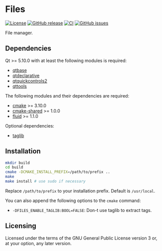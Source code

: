 Files
=====

[![License](https://img.shields.io/badge/license-GPLv3.0%2B-blue.svg)](https://www.gnu.org/licenses/gpl-3.0.html)
[![GitHub release](https://img.shields.io/github/release/lirios/files.svg)](https://github.com/lirios/files)
[![CI](https://github.com/lirios/files/workflows/CI/badge.svg?branch=develop)](https://github.com/lirios/files/actions?query=workflow%3ACI)
[![GitHub issues](https://img.shields.io/github/issues/lirios/files.svg)](https://github.com/lirios/files/issues)

File manager.

## Dependencies

Qt >= 5.10.0 with at least the following modules is required:

 * [qtbase](http://code.qt.io/cgit/qt/qtbase.git)
 * [qtdeclarative](http://code.qt.io/cgit/qt/qtdeclarative.git)
 * [qtquickcontrols2](http://code.qt.io/cgit/qt/qtquickcontrols2.git)
 * [qttools](http://code.qt.io/cgit/qt/qttools.git/)

The following modules and their dependencies are required:

 * [cmake](https://gitlab.kitware.com/cmake/cmake) >= 3.10.0
 * [cmake-shared](https://github.com/lirios/cmake-shared.git) >= 1.0.0
 * [fluid](https://github.com/lirios/fluid.git) >= 1.1.0

Optional dependencies:

 * [taglib](https://github.com/taglib/taglib)

## Installation

```sh
mkdir build
cd build
cmake -DCMAKE_INSTALL_PREFIX=/path/to/prefix ..
make
make install # use sudo if necessary
```

Replace `/path/to/prefix` to your installation prefix.
Default is `/usr/local`.

You can also append the following options to the `cmake` command:

 * `-DFILES_ENABLE_TAGLIB:BOOL=FALSE`: Don-t use taglib to extract tags.

## Licensing

Licensed under the terms of the GNU General Public License version 3 or,
at your option, any later version.
